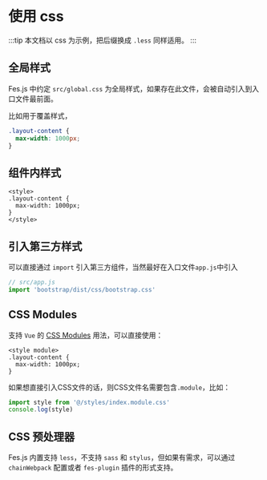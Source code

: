 # 使用 css

:::tip
本文档以 css 为示例，把后缀换成 `.less` 同样适用。
:::

## 全局样式
Fes.js 中约定 `src/global.css` 为全局样式，如果存在此文件，会被自动引入到入口文件最前面。

比如用于覆盖样式，
```css
.layout-content {
  max-width: 1000px;
}
```

## 组件内样式
```vue
<style>
.layout-content {
  max-width: 1000px;
}
</style>
```

## 引入第三方样式
可以直接通过 `import` 引入第三方组件，当然最好在入口文件`app.js`中引入
``` js
// src/app.js
import 'bootstrap/dist/css/bootstrap.css'
```

## CSS Modules
支持 `Vue` 的 [CSS Modules](https://vue-loader.vuejs.org/zh/guide/css-modules.html#%E7%94%A8%E6%B3%95) 用法，可以直接使用：
```vue
<style module>
.layout-content {
  max-width: 1000px;
}
```
如果想直接引入CSS文件的话，则CSS文件名需要包含`.module`，比如：
```js
import style from '@/styles/index.module.css'
console.log(style)
```

## CSS 预处理器
Fes.js 内置支持 `less`，不支持 `sass` 和 `stylus`，但如果有需求，可以通过 `chainWebpack` 配置或者 `fes-plugin` 插件的形式支持。